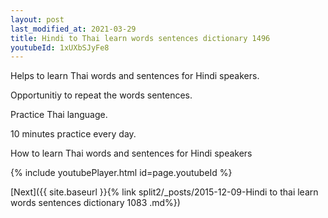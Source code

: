 ```yaml
---
layout: post
last_modified_at: 2021-03-29
title: Hindi to Thai learn words sentences dictionary 1496 
youtubeId: 1xUXbSJyFe8
---
```

 
 
Helps to learn Thai words and sentences for Hindi speakers.

Opportunitiy to repeat the words sentences. 

Practice Thai language. 
 
10 minutes practice every day. 
 
How to learn Thai words and sentences for Hindi speakers 
 
{% include youtubePlayer.html id=page.youtubeId %}
 
 
[Next]({{ site.baseurl }}{% link  split2/_posts/2015-12-09-Hindi to thai learn words sentences dictionary 1083 .md%})
 
